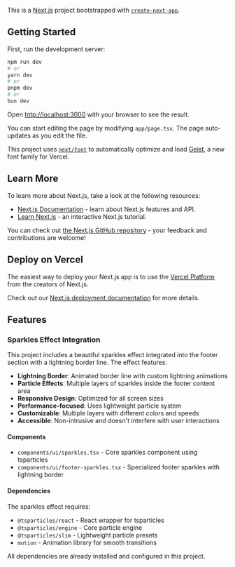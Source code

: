 This is a [Next.js](https://nextjs.org) project bootstrapped with [`create-next-app`](https://nextjs.org/docs/app/api-reference/cli/create-next-app).

## Getting Started

First, run the development server:

```bash
npm run dev
# or
yarn dev
# or
pnpm dev
# or
bun dev
```

Open [http://localhost:3000](http://localhost:3000) with your browser to see the result.

You can start editing the page by modifying `app/page.tsx`. The page auto-updates as you edit the file.

This project uses [`next/font`](https://nextjs.org/docs/app/building-your-application/optimizing/fonts) to automatically optimize and load [Geist](https://vercel.com/font), a new font family for Vercel.

## Learn More

To learn more about Next.js, take a look at the following resources:

- [Next.js Documentation](https://nextjs.org/docs) - learn about Next.js features and API.
- [Learn Next.js](https://nextjs.org/learn) - an interactive Next.js tutorial.

You can check out [the Next.js GitHub repository](https://github.com/vercel/next.js) - your feedback and contributions are welcome!

## Deploy on Vercel

The easiest way to deploy your Next.js app is to use the [Vercel Platform](https://vercel.com/new?utm_medium=default-template&filter=next.js&utm_source=create-next-app&utm_campaign=create-next-app-readme) from the creators of Next.js.

Check out our [Next.js deployment documentation](https://nextjs.org/docs/app/building-your-application/deploying) for more details.

## Features

### Sparkles Effect Integration

This project includes a beautiful sparkles effect integrated into the footer section with a lightning border line. The effect features:

- **Lightning Border**: Animated border line with custom lightning animations
- **Particle Effects**: Multiple layers of sparkles inside the footer content area
- **Responsive Design**: Optimized for all screen sizes
- **Performance-focused**: Uses lightweight particle system
- **Customizable**: Multiple layers with different colors and speeds
- **Accessible**: Non-intrusive and doesn't interfere with user interactions

#### Components

- `components/ui/sparkles.tsx` - Core sparkles component using tsparticles
- `components/ui/footer-sparkles.tsx` - Specialized footer sparkles with lightning border

#### Dependencies

The sparkles effect requires:
- `@tsparticles/react` - React wrapper for tsparticles
- `@tsparticles/engine` - Core particle engine
- `@tsparticles/slim` - Lightweight particle presets
- `motion` - Animation library for smooth transitions

All dependencies are already installed and configured in this project.
